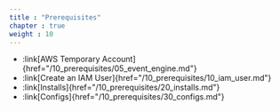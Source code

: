 ```yaml
---
title : "Prerequisites"
chapter : true
weight : 10
---
```


* :link[AWS Temporary Account]{href="/10_prerequisites/05_event_engine.md"}
* :link[Create an IAM User]{href="/10_prerequisites/10_iam_user.md"}
* :link[Installs]{href="/10_prerequisites/20_installs.md"}
* :link[Configs]{href="/10_prerequisites/30_configs.md"}